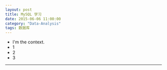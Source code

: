 ```yaml
---
layout: post
title: MySQL 学习
date: 2015-06-06 11:00:00
category: "Data-Analysis"
tags: 数据库
---
```


- I'm the context.
- 1
- 2
- 3


---

